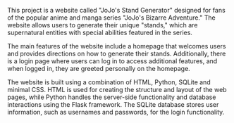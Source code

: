 This project is a website called "JoJo's Stand Generator" designed for fans of the popular anime and manga series "JoJo's Bizarre Adventure." The website allows users to generate their unique "stands," which are supernatural entities with special abilities featured in the series.

The main features of the website include a homepage that welcomes users and provides directions on how to generate their stands. Additionally, there is a login page where users can log in to access additional features, and when logged in, they are greeted personally on the homepage.

The website is built using a combination of HTML, Python, SQLite and minimal CSS. HTML is used for creating the structure and layout of the web pages, while Python handles the server-side functionality and database interactions using the Flask framework. The SQLite database stores user information, such as usernames and passwords, for the login functionality.
